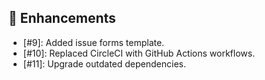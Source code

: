 ## :star_struck: Enhancements

- [#9]: Added issue forms template.
- [#10]: Replaced CircleCI with GitHub Actions workflows.
- [#11]: Upgrade outdated dependencies.